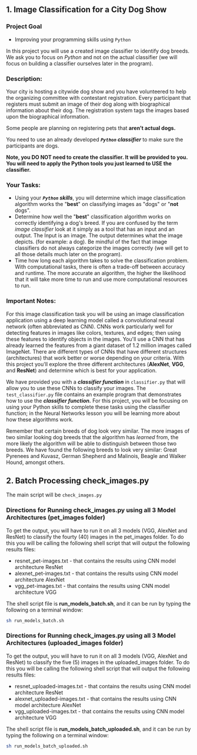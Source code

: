 ## 1. Image Classification for a City Dog Show
### Project Goal
- Improving your programming skills using ```Python```

In this project you will use a created image classifier to identify dog breeds. We ask you to focus on _Python_ and not on the actual classifier (we will focus on building a classifier ourselves later in the program).

### Description:
Your city is hosting a citywide dog show and you have volunteered to help the organizing committee with contestant registration. Every participant that registers must submit an image of their dog along with biographical information about their dog. The registration system tags the images based upon the biographical information.

Some people are planning on registering pets that **aren’t actual dogs.**

You need to use an already developed **_```Python``` classifier_** to make sure the participants are dogs.

**Note, you DO NOT need to create the classifier. It will be provided to you. You will need to apply the Python tools you just learned to USE the classifier.**

### Your Tasks:
- Using your **_```Python``` skills_**, you will determine which image classification algorithm works the "**best**" on classifying images as "dogs" or "**not** dogs".
- Determine how well the "**best**" classification algorithm works on correctly identifying a dog's breed.
If you are confused by the term _image classifier_ look at it simply as a tool that has an input and an output. The Input is an image. The output determines what the image depicts. (for example: a dog). Be mindful of the fact that image classifiers do not always categorize the images correctly (we will get to all those details much later on the program).
- Time how long each algorithm takes to solve the classification problem. With computational tasks, there is often a trade-off between accuracy and runtime. The more accurate an algorithm, the higher the likelihood that it will take more time to run and use more computational resources to run.

### Important Notes:
For this image classification task you will be using an image classification application using a deep learning model called a convolutional neural network (often abbreviated as CNN). CNNs work particularly well for detecting features in images like colors, textures, and edges; then using these features to identify objects in the images. You'll use a CNN that has already learned the features from a giant dataset of 1.2 million images called ImageNet. There are different types of CNNs that have different structures (architectures) that work better or worse depending on your criteria. With this project you'll explore the three different architectures (**AlexNet**, **VGG**, and **ResNet**) and determine which is best for your application.

We have provided you with a **_classifier function_** in ```classifier.py``` that will allow you to use these CNNs to classify your images. The ```test_classifier.py``` file contains an example program that demonstrates how to use the **_classifier function._** For this project, you will be focusing on using your Python skills to complete these tasks using the classifier function; in the Neural Networks lesson you will be learning more about how these algorithms work.

Remember that certain breeds of dog look very similar. The more images of two similar looking dog breeds that the algorithm has _learned_ from, the more likely the algorithm will be able to distinguish between those two breeds. We have found the following breeds to look very similar: Great Pyrenees and Kuvasz, German Shepherd and Malinois, Beagle and Walker Hound, amongst others.

## 2. Batch Processing check_images.py
The main script will be ```check_images.py```

### Directions for Running check_images.py using all 3 Model Architectures (pet_images folder)
To get the output, you will have to run it on all 3 models (VGG, AlexNet and ResNet) to classify the fourty (40) images in the pet_images folder. To do this you will be calling the following shell script that will output the following results files:

- resnet_pet-images.txt - that contains the results using CNN model architecture ResNet
- alexnet_pet-images.txt - that contains the results using CNN model architecture AlexNet
- vgg_pet-images.txt - that contains the results using CNN model architecture VGG

The shell script file is **run_models_batch.sh**, and it can be run by typing the following on a terminal window:
```sh
sh run_models_batch.sh
```

### Directions for Running check_images.py using all 3 Model Architectures (uploaded_images folder)
To get the output, you will have to run it on all 3 models (VGG, AlexNet and ResNet) to classify the five (5) images in the uploaded_images folder. To do this you will be calling the following shell script that will output the following results files:

- resnet_uploaded-images.txt - that contains the results using CNN model architecture ResNet
- alexnet_uploaded-images.txt - that contains the results using CNN model architecture AlexNet
- vgg_uploaded-images.txt - that contains the results using CNN model architecture VGG

The shell script file is **run_models_batch_uploaded.sh**, and it can be run by typing the following on a terminal window:
```sh
sh run_models_batch_uploaded.sh
```

